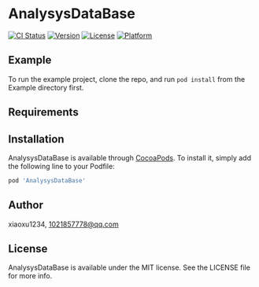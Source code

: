 # AnalysysDataBase

[![CI Status](https://img.shields.io/travis/xiaoxu1234/AnalysysDataBase.svg?style=flat)](https://travis-ci.org/xiaoxu1234/AnalysysDataBase)
[![Version](https://img.shields.io/cocoapods/v/AnalysysDataBase.svg?style=flat)](https://cocoapods.org/pods/AnalysysDataBase)
[![License](https://img.shields.io/cocoapods/l/AnalysysDataBase.svg?style=flat)](https://cocoapods.org/pods/AnalysysDataBase)
[![Platform](https://img.shields.io/cocoapods/p/AnalysysDataBase.svg?style=flat)](https://cocoapods.org/pods/AnalysysDataBase)

## Example

To run the example project, clone the repo, and run `pod install` from the Example directory first.

## Requirements

## Installation

AnalysysDataBase is available through [CocoaPods](https://cocoapods.org). To install
it, simply add the following line to your Podfile:

```ruby
pod 'AnalysysDataBase'
```

## Author

xiaoxu1234, 1021857778@qq.com

## License

AnalysysDataBase is available under the MIT license. See the LICENSE file for more info.
